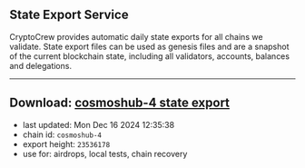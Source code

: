 ## State Export Service
CryptoCrew provides automatic daily state exports for all chains we validate. State export files can be used as genesis files and are a snapshot of the current blockchain state, including all validators, accounts, balances and delegations.

---
**Download: [cosmoshub-4 state export](https://dl-eu2.ccvalidators.com/SERVICE/cosmoshub/cosmoshub-4_export_23536178.json)**
---

- last updated: Mon Dec 16 2024 12:35:38
- chain id: `cosmoshub-4`
- export height: `23536178`
- use for: airdrops, local tests, chain recovery
